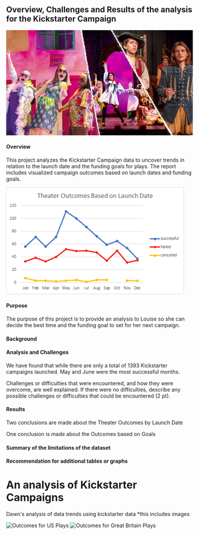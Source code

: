 ## Overview, Challenges and Results of the analysis for the Kickstarter Campaign 

![Image Title](OverviewPicDeliverable3.png)

#### Overview
This project analyzes the Kickstarter Campaign data to uncover trends in relation to the launch date and the funding goals for plays. The report includes visualized campaign outcomes based on launch dates and funding goals.

![Image Title](https://github.com/DawnWalker12/-kickstarter-analysis-/blob/main/Theater_Outcomes_vs_Launch.png)


#### Purpose
The purpose of this project is to provide an analysis to Louise so she can decide the best time and the funding goal to set for her next campaign.

#### Background

#### Analysis and Challenges
We have found that while there are only a total of 1393 Kickstarter campaigns launched. 
May and June were the most successful months.

Challenges or difficulties that were encountered, and how they were overcome, are well explained. If there were no difficulties, describe any possible challenges or difficulties that could be encountered (2 pt).

#### Results
Two conclusions are made about the Theater Outcomes by Launch Date 

One conclusion is made about the Outcomes based on Goals 

#### Summary of the limitations of the dataset

#### Recommendation for additional tables or graphs 




# An analysis of Kickstarter Campaigns
Dawn's analysis of data trends using kickstarter data
*this includes images

![Outcomes for US Plays](https://user-images.githubusercontent.com/96275527/147579267-8d67f51e-f069-4430-ba68-c10d10836883.png)
![Outcomes for Great Britain Plays](https://user-images.githubusercontent.com/96275527/147579277-5f76dd85-af57-47ce-a047-44e3205d3805.png)
